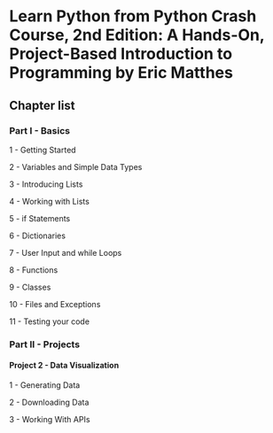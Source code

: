 # Learn Python from Python Crash Course, 2nd Edition: A Hands-On, Project-Based Introduction to Programming by Eric Matthes

## Chapter list

### Part I - Basics

1 - Getting Started

2 - Variables and Simple Data Types

3 - Introducing Lists

4 - Working with Lists

5 - if Statements

6 - Dictionaries

7 - User Input and while Loops

8 - Functions

9 - Classes

10 - Files and Exceptions

11 - Testing your code

### Part II - Projects

#### Project 2 - Data Visualization

1 - Generating Data

2 - Downloading Data

3 - Working With APIs